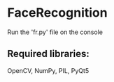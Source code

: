 # FaceRecognition
Run the 'fr.py' file on the console
## Required libraries:
OpenCV,
NumPy,
PIL,
PyQt5
